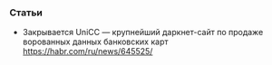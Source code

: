 
### Статьи

- Закрывается UniCC — крупнейший даркнет-сайт по продаже ворованных данных банковских карт https://habr.com/ru/news/645525/